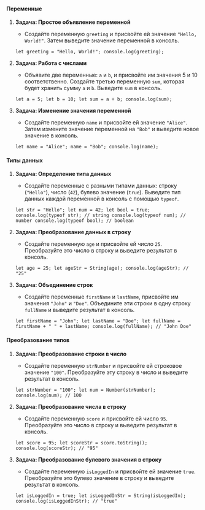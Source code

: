 #### Переменные

1. **Задача: Простое объявление переменной**
    
    - Создайте переменную `greeting` и присвойте ей значение `"Hello, World!"`. Затем выведите значение переменной в консоль.
    
    `let greeting = "Hello, World!"; console.log(greeting);`
    
2. **Задача: Работа с числами**
    
    - Объявите две переменные: `a` и `b`, и присвойте им значения 5 и 10 соответственно. Создайте третью переменную `sum`, которая будет хранить сумму `a` и `b`. Выведите `sum` в консоль.
    
    `let a = 5; let b = 10; let sum = a + b; console.log(sum);`
    
3. **Задача: Изменение значения переменной**
    
    - Создайте переменную `name` и присвойте ей значение `"Alice"`. Затем измените значение переменной на `"Bob"` и выведите новое значение в консоль.
    
    `let name = "Alice"; name = "Bob"; console.log(name);`
    

#### Типы данных

1. **Задача: Определение типа данных**
    
    - Создайте переменные с разными типами данных: строку (`"Hello"`), число (`42`), булево значение (`true`). Выведите тип данных каждой переменной в консоль с помощью `typeof`.
    
    `let str = "Hello"; let num = 42; let bool = true; console.log(typeof str); // string console.log(typeof num); // number console.log(typeof bool); // boolean`
    
2. **Задача: Преобразование данных в строку**
    
    - Создайте переменную `age` и присвойте ей число `25`. Преобразуйте это число в строку и выведите результат в консоль.
    
    `let age = 25; let ageStr = String(age); console.log(ageStr); // "25"`
    
3. **Задача: Объединение строк**
    
    - Создайте переменные `firstName` и `lastName`, присвойте им значения `"John"` и `"Doe"`. Объедините эти строки в одну строку `fullName` и выведите результат в консоль.
    
    `let firstName = "John"; let lastName = "Doe"; let fullName = firstName + " " + lastName; console.log(fullName); // "John Doe"`
    

#### Преобразование типов

1. **Задача: Преобразование строки в число**
    
    - Создайте переменную `strNumber` и присвойте ей строковое значение `"100"`. Преобразуйте эту строку в число и выведите результат в консоль.
    
    `let strNumber = "100"; let num = Number(strNumber); console.log(num); // 100`
    
2. **Задача: Преобразование числа в строку**
    
    - Создайте переменную `score` и присвойте ей число `95`. Преобразуйте это число в строку и выведите результат в консоль.
    
    `let score = 95; let scoreStr = score.toString(); console.log(scoreStr); // "95"`
    
3. **Задача: Преобразование булевого значения в строку**
    
    - Создайте переменную `isLoggedIn` и присвойте ей значение `true`. Преобразуйте это булево значение в строку и выведите результат в консоль.
    
    `let isLoggedIn = true; let isLoggedInStr = String(isLoggedIn); console.log(isLoggedInStr); // "true"`
